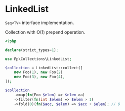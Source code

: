 # LinkedList

```Seq<TV>``` interface implementation.

Collection with O(1) prepend operation.

```php
<?php

declare(strict_types=1);

use Fp\Collections\LinkedList;

$collection = LinkedList::collect([
    new Foo(1), new Foo(2) 
    new Foo(3), new Foo(4),
]);

$collection
    ->map(fn(Foo $elem) => $elem->a)
    ->filter(fn(int $elem) => $elem > 1)
    ->fold(0)(fn($acc, $elem) => $acc + $elem); // 9
```

